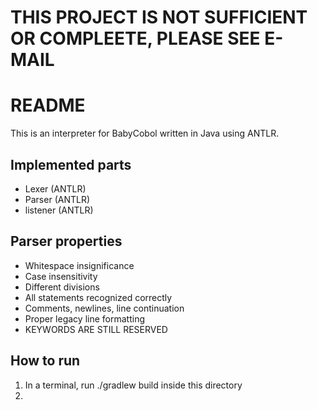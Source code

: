 # THIS PROJECT IS NOT SUFFICIENT OR COMPLEETE, PLEASE SEE E-MAIL

# README

This is an interpreter for BabyCobol written in Java using ANTLR.

## Implemented parts
- Lexer (ANTLR)
- Parser (ANTLR)
- listener (ANTLR)

## Parser properties

- Whitespace insignificance
- Case insensitivity
- Different divisions
- All statements recognized correctly
- Comments, newlines, line continuation
- Proper legacy line formatting
- KEYWORDS ARE STILL RESERVED

## How to run
1. In a terminal, run ./gradlew build inside this directory
2. 